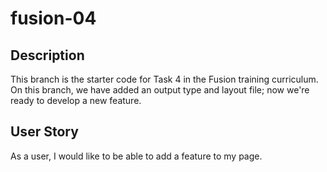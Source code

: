 # fusion-04

## Description
This branch is the starter code for Task 4 in the Fusion training curriculum. On this branch, we have added an output type and layout file; now we're ready to develop a new feature. 

## User Story
As a user, I would like to be able to add a feature to my page.
